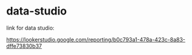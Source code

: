 # data-studio

link for data studio:

https://lookerstudio.google.com/reporting/b0c793a1-478a-423c-8a83-dffe73830b37